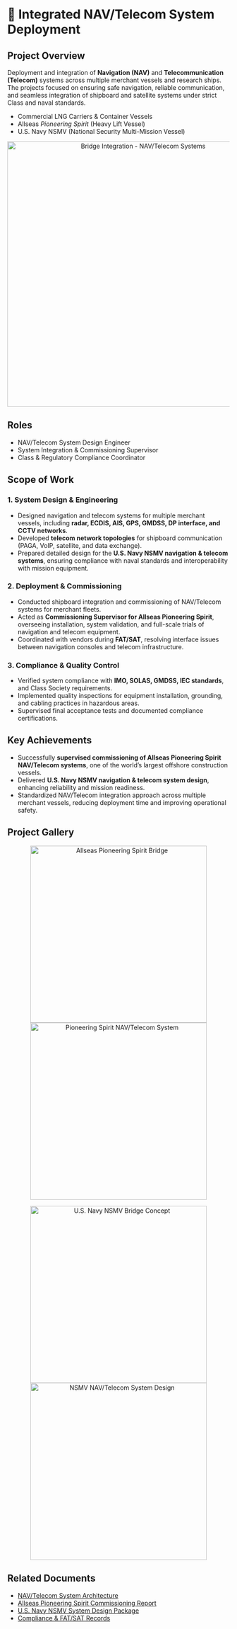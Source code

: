 # 📡 Integrated NAV/Telecom System Deployment  

## Project Overview  
Deployment and integration of **Navigation (NAV)** and **Telecommunication (Telecom)** systems across multiple merchant vessels and research ships.  
The projects focused on ensuring safe navigation, reliable communication, and seamless integration of shipboard and satellite systems under strict Class and naval standards.  

- Commercial LNG Carriers & Container Vessels  
- Allseas *Pioneering Spirit* (Heavy Lift Vessel)  
- U.S. Navy NSMV (National Security Multi-Mission Vessel)  

<p align="center">
  <img src="https://via.placeholder.com/600x350?text=NAV+%26+Telecom+Bridge+Integration" alt="Bridge Integration - NAV/Telecom Systems" width="600">
</p>

## Roles  
- NAV/Telecom System Design Engineer  
- System Integration & Commissioning Supervisor  
- Class & Regulatory Compliance Coordinator  

## Scope of Work  
### 1. System Design & Engineering  
- Designed navigation and telecom systems for multiple merchant vessels, including **radar, ECDIS, AIS, GPS, GMDSS, DP interface, and CCTV networks**.  
- Developed **telecom network topologies** for shipboard communication (PAGA, VoIP, satellite, and data exchange).  
- Prepared detailed design for the **U.S. Navy NSMV navigation & telecom systems**, ensuring compliance with naval standards and interoperability with mission equipment.  

### 2. Deployment & Commissioning  
- Conducted shipboard integration and commissioning of NAV/Telecom systems for merchant fleets.  
- Acted as **Commissioning Supervisor for Allseas Pioneering Spirit**, overseeing installation, system validation, and full-scale trials of navigation and telecom equipment.  
- Coordinated with vendors during **FAT/SAT**, resolving interface issues between navigation consoles and telecom infrastructure.  

### 3. Compliance & Quality Control  
- Verified system compliance with **IMO, SOLAS, GMDSS, IEC standards**, and Class Society requirements.  
- Implemented quality inspections for equipment installation, grounding, and cabling practices in hazardous areas.  
- Supervised final acceptance tests and documented compliance certifications.  

## Key Achievements  
- Successfully **supervised commissioning of Allseas Pioneering Spirit NAV/Telecom systems**, one of the world’s largest offshore construction vessels.  
- Delivered **U.S. Navy NSMV navigation & telecom system design**, enhancing reliability and mission readiness.  
- Standardized NAV/Telecom integration approach across multiple merchant vessels, reducing deployment time and improving operational safety.  

## Project Gallery  

<p align="center">
  <img src="https://via.placeholder.com/400x250?text=Pioneering+Spirit+Bridge" alt="Allseas Pioneering Spirit Bridge" width="400">
  <img src="https://via.placeholder.com/400x250?text=Pioneering+Spirit+Radar" alt="Pioneering Spirit NAV/Telecom System" width="400">
</p>  

<p align="center">
  <img src="https://via.placeholder.com/400x250?text=NSMV+Bridge+Concept" alt="U.S. Navy NSMV Bridge Concept" width="400">
  <img src="https://via.placeholder.com/400x250?text=NSMV+System+Design" alt="NSMV NAV/Telecom System Design" width="400">
</p>  

## Related Documents  
- [NAV/Telecom System Architecture](./NAV_Telecom_System_Architecture.pdf)  
- [Allseas Pioneering Spirit Commissioning Report](./Pioneering_Spirit_Commissioning.pdf)  
- [U.S. Navy NSMV System Design Package](./NSMV_NAV_Telecom_Design.pdf)  
- [Compliance & FAT/SAT Records](./Compliance_Test_Reports.pdf)  
